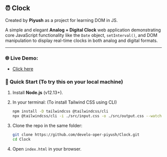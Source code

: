 ## ⏰ Clock

Created by **Piyush** as a project for learning DOM in JS.

A simple and elegant **Analog + Digital Clock** web application demonstrating core JavaScript functionality like the `Date` object, `setInterval()`, and DOM manipulation to display real-time clocks in both analog and digital formats.

---

### 🌐 Live Demo:
- [Click here](https://piyushclock.netlify.app/)

### 🚀 Quick Start (To try this on your local machine)

1. Install **Node.js** (v12.13+).
2. In your terminal: (To install Tailwind CSS using CLI)

   ```bash
   npm install -D tailwindcss @tailwindcss/cli
   npx @tailwindcss/cli -i ./src/input.css -o ./src/output.css --watch
   ```
3. Clone the repo in the same folder:

   ```bash
   git clone https://github.com/develo-oper-piyush/Clock.git
   cd Clock
   ```
4. Open `index.html` in your browser.
